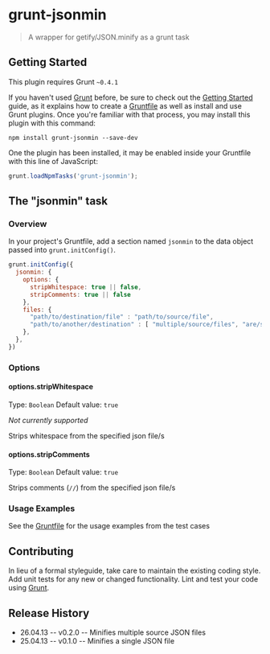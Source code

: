 # grunt-jsonmin

> A wrapper for getify/JSON.minify as a grunt task

## Getting Started
This plugin requires Grunt `~0.4.1`

If you haven't used [Grunt](http://gruntjs.com/) before, be sure to check out the [Getting Started](http://gruntjs.com/getting-started) guide, as it explains how to create a [Gruntfile](http://gruntjs.com/sample-gruntfile) as well as install and use Grunt plugins. Once you're familiar with that process, you may install this plugin with this command:

```shell
npm install grunt-jsonmin --save-dev
```

One the plugin has been installed, it may be enabled inside your Gruntfile with this line of JavaScript:

```js
grunt.loadNpmTasks('grunt-jsonmin');
```

## The "jsonmin" task

### Overview
In your project's Gruntfile, add a section named `jsonmin` to the data object passed into `grunt.initConfig()`.

```js
grunt.initConfig({
  jsonmin: {
    options: {
      stripWhitespace: true || false,
      stripComments: true || false
    },
    files: {
      "path/to/destination/file" : "path/to/source/file",
      "path/to/another/destination" : [ "multiple/source/files", "are/supported", "as/an/array" ]
    },
  },
})
```

### Options

#### options.stripWhitespace
Type: `Boolean`
Default value: `true`

_Not currently supported_

Strips whitespace from the specified json file/s

#### options.stripComments
Type: `Boolean`
Default value: `true`

Strips comments (`//`) from the specified json file/s

### Usage Examples
See the [Gruntfile](https://github.com/mattstyles/grunt-jsonmin/blob/master/Gruntfile.js) for the usage examples
from the test cases

## Contributing
In lieu of a formal styleguide, take care to maintain the existing coding style. Add unit tests for any new or changed functionality. Lint and test your code using [Grunt](http://gruntjs.com/).

## Release History
* 26.04.13 -- v0.2.0 -- Minifies multiple source JSON files
* 25.04.13 -- v0.1.0 -- Minifies a single JSON file